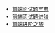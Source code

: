 ##

- [前端面试题宝典](https://fe.ecool.fun/)
- [前端面试题进阶](http://www.zhufengpeixun.com/test/)
- [前端进阶之旅](https://interview.poetries.top/)
